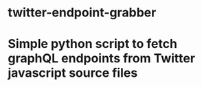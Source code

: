 # twitter-endpoint-grabber
# Simple python script to fetch graphQL endpoints from Twitter javascript source files
